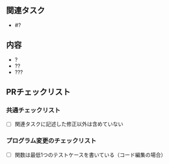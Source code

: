 ## 関連タスク

- #?

## 内容

- ?
- ??
- ???

## PRチェックリスト

### 共通チェックリスト
- [ ] 関連タスクに記述した修正以外は含めていない

### プログラム変更のチェックリスト
- [ ] 関数は最低1つのテストケースを書いている（コード編集の場合）

